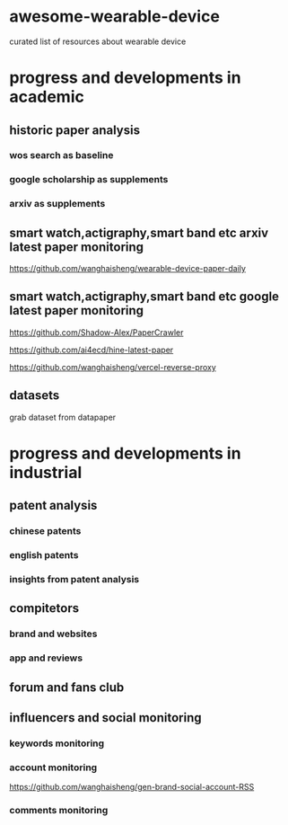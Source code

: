 # awesome-wearable-device
curated list of resources about wearable device

# progress and developments in  academic 

## historic  paper analysis


### wos search as baseline 

### google scholarship as supplements

### arxiv as supplements 




##  smart watch,actigraphy,smart band etc  arxiv latest paper monitoring

[https://github.com/wanghaisheng/wearable-device-paper-daily
](https://github.com/wanghaisheng/wearable-device-arxiv-paper-daily)



##  smart watch,actigraphy,smart band etc  google latest paper monitoring


https://github.com/Shadow-Alex/PaperCrawler

https://github.com/ai4ecd/hine-latest-paper

https://github.com/wanghaisheng/vercel-reverse-proxy



## datasets 

grab dataset from datapaper



#  progress and developments in  industrial 


## patent analysis

### chinese patents

### english patents


### insights from patent analysis


## compitetors 


### brand and websites


### app and reviews


## forum and fans club


## influencers and social monitoring

### keywords monitoring

### account monitoring

https://github.com/wanghaisheng/gen-brand-social-account-RSS


### comments monitoring 

